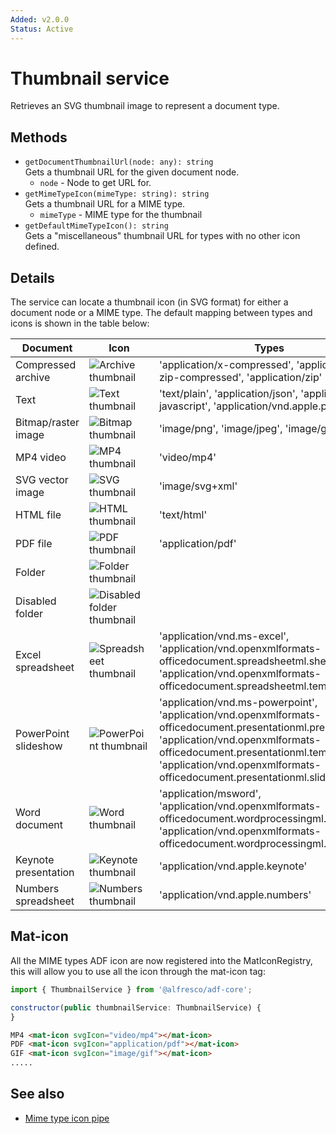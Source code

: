 ```yaml
---
Added: v2.0.0
Status: Active
---
```

# Thumbnail service

Retrieves an SVG thumbnail image to represent a document type.

## Methods

-   `getDocumentThumbnailUrl(node: any): string`  
    Gets a thumbnail URL for the given document node.  
    -   `node` - Node to get URL for.
-   `getMimeTypeIcon(mimeType: string): string`  
    Gets a thumbnail URL for a MIME type.  
    -   `mimeType` - MIME type for the thumbnail
-   `getDefaultMimeTypeIcon(): string`  
    Gets a "miscellaneous" thumbnail URL for types with no other icon defined.  


## Details

The service can locate a thumbnail icon (in SVG format) for either
a document node or a MIME type. The default mapping between types
and icons is shown in the table below:

| Document | Icon | Types |
| -------- | ---- | ----- |
| Compressed archive | ![Archive thumbnail](docassets/images/ft_ic_archive.png) | 'application/x-compressed', 'application/x-zip-compressed', 'application/zip' |
| Text | ![Text thumbnail](docassets/images/ft_ic_document.png) | 'text/plain', 'application/json', 'application/x-javascript', 'application/vnd.apple.pages' |
| Bitmap/raster image | ![Bitmap thumbnail](docassets/images/ft_ic_raster_image.png) | 'image/png', 'image/jpeg', 'image/gif' |
| MP4 video | ![MP4 thumbnail](docassets/images/ft_ic_video.png) | 'video/mp4' |
| SVG vector image | ![SVG thumbnail](docassets/images/ft_ic_vector_image.png) | 'image/svg+xml' |
| HTML file | ![HTML thumbnail](docassets/images/ft_ic_website.png) | 'text/html' |
| PDF file | ![PDF thumbnail](docassets/images/ft_ic_pdf.png) | 'application/pdf' |
| Folder | ![Folder thumbnail](docassets/images/ft_ic_folder.png) |  |
| Disabled folder | ![Disabled folder thumbnail](docassets/images/ft_ic_folder_disable.png) |  |
| Excel spreadsheet | ![Spreadsheet thumbnail](docassets/images/ft_ic_ms_excel.png) | 'application/vnd.ms-excel', 'application/vnd.openxmlformats-officedocument.spreadsheetml.sheet', 'application/vnd.openxmlformats-officedocument.spreadsheetml.template' |
| PowerPoint slideshow | ![PowerPoint thumbnail](docassets/images/ft_ic_ms_powerpoint.png) | 'application/vnd.ms-powerpoint', 'application/vnd.openxmlformats-officedocument.presentationml.presentation', 'application/vnd.openxmlformats-officedocument.presentationml.template', 'application/vnd.openxmlformats-officedocument.presentationml.slideshow' |
| Word document | ![Word thumbnail](docassets/images/ft_ic_ms_word.png) | 'application/msword', 'application/vnd.openxmlformats-officedocument.wordprocessingml.document', 'application/vnd.openxmlformats-officedocument.wordprocessingml.template' |
| Keynote presentation | ![Keynote thumbnail](docassets/images/ft_ic_presentation.png) | 'application/vnd.apple.keynote' |
| Numbers spreadsheet | ![Numbers thumbnail](docassets/images/ft_ic_spreadsheet.png) | 'application/vnd.apple.numbers' |

## Mat-icon

All the MIME types ADF icon are now registered into the MatIconRegistry, this will allow you to use all the icon through the mat-icon tag:

```javascript
import { ThumbnailService } from '@alfresco/adf-core';

constructor(public thumbnailService: ThumbnailService) {
}‍‍‍‍‍‍‍‍
```

```html
MP4 <mat-icon svgIcon="video/mp4"></mat-icon>
PDF <mat-icon svgIcon="application/pdf"></mat-icon>
GIF <mat-icon svgIcon="image/gif"></mat-icon>
.....
```

## See also

-   [Mime type icon pipe](mime-type-icon.pipe.md)
